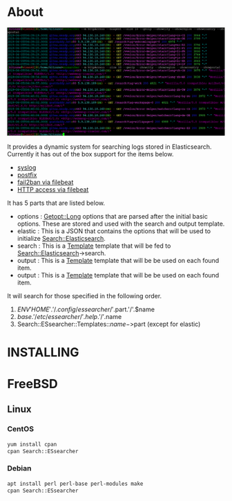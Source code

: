 # About

![essearcher](essearcher.png)

It provides a dynamic system for searching logs stored in Elasticsearch. Currently it has out of the box support for the items below.

* [syslog](https://metacpan.org/pod/Search::ESsearcher::Templates::syslog)
* [postfix](https://metacpan.org/pod/Search::ESsearcher::Templates::postfix)
* [fail2ban via filebeat](https://metacpan.org/pod/Search::ESsearcher::Templates::bf2b)
* [HTTP access via filebeat](https://metacpan.org/pod/Search::ESsearcher::Templates::httpAccess)

It has 5 parts that are listed below.

* options : [Getopt::Long](https://perldoc.perl.org/Getopt/Long.html) options that are parsed after the initial basic options. These are stored and used with the search and output template.
* elastic : This is a JSON that contains the options that will be used to initialize [Search::Elasticsearch](https://metacpan.org/pod/Search::Elasticsearch).
* search : This is a [Template](https://metacpan.org/pod/Template) template that will be fed to [Search::Elasticsearch](https://metacpan.org/pod/Search::Elasticsearch)->search.
* output : This is a [Template](https://metacpan.org/pod/Template) template that will be be used on each found item.
* output : This is a [Template](https://metacpan.org/pod/Template) template that will be be used on each found item.

It will search for those specified in the following order.

1. $ENV{'HOME'}.'/.config/essearcher/'.$part.'/'.$name
1. $base.'/etc/essearcher/'.help.'/'.$name
1. Search::ESsearcher::Templates::$name->$part (except for elastic)



# INSTALLING

# FreeBSD

## Linux

### CentOS

    yum install cpan
    cpan Search::ESsearcher

### Debian

    apt install perl perl-base perl-modules make
    cpan Search::ESsearcher
 

